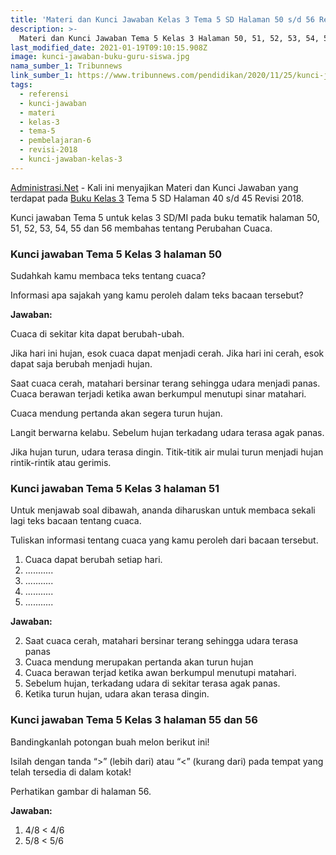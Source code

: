 ```yaml
---
title: 'Materi dan Kunci Jawaban Kelas 3 Tema 5 SD Halaman 50 s/d 56 Revisi 2018'
description: >-
  Materi dan Kunci Jawaban Tema 5 Kelas 3 Halaman 50, 51, 52, 53, 54, 55 dan 56 Buku Siswa SD Kelas 3 Kurikulum 2018.
last_modified_date: 2021-01-19T09:10:15.908Z
image: kunci-jawaban-buku-guru-siswa.jpg
nama_sumber_1: Tribunnews
link_sumber_1: https://www.tribunnews.com/pendidikan/2020/11/25/kunci-jawaban-tema-5-kelas-3-sd-halaman-50-51-55-56-buku-tematik-subtema-2-pembelajaran-1
tags:
  - referensi
  - kunci-jawaban
  - materi
  - kelas-3
  - tema-5
  - pembelajaran-6
  - revisi-2018
  - kunci-jawaban-kelas-3
---
```



[Administrasi.Net](https://administrasi.net "Administrasi.Net") - Kali ini menyajikan Materi dan Kunci Jawaban yang terdapat pada [Buku Kelas 3](https://administrasi.net/bse/buku-tematik-sd-mi-kelas-3-kurikulum-2013 "Buku Tematik Kelas 3 SD") Tema 5 SD Halaman 40 s/d 45 Revisi 2018.

Kunci jawaban Tema 5 untuk kelas 3 SD/MI pada buku tematik halaman 50, 51, 52, 53, 54, 55 dan 56 membahas tentang Perubahan Cuaca.

### Kunci jawaban Tema 5 Kelas 3 halaman 50

Sudahkah kamu membaca teks tentang cuaca?

Informasi apa sajakah yang kamu peroleh dalam teks bacaan tersebut?

**Jawaban:**

Cuaca di sekitar kita dapat berubah-ubah.

Jika hari ini hujan, esok cuaca dapat menjadi cerah. Jika hari ini cerah, esok dapat saja berubah menjadi hujan.

Saat cuaca cerah, matahari bersinar terang sehingga udara menjadi panas. Cuaca berawan terjadi ketika awan berkumpul menutupi sinar matahari.

Cuaca mendung pertanda akan segera turun hujan.

Langit berwarna kelabu. Sebelum hujan terkadang udara terasa agak panas.

Jika hujan turun, udara terasa dingin. Titik-titik air mulai turun menjadi hujan rintik-rintik atau gerimis.

### Kunci jawaban Tema 5 Kelas 3 halaman 51

Untuk menjawab soal dibawah, ananda diharuskan untuk membaca sekali lagi teks bacaan tentang cuaca.

Tuliskan informasi tentang cuaca yang kamu peroleh dari bacaan tersebut.

1. Cuaca dapat berubah setiap hari.
2. ...........
3. ...........
4. ...........
5. ...........

**Jawaban:**

2. Saat cuaca cerah, matahari bersinar terang sehingga udara terasa panas
3. Cuaca mendung merupakan pertanda akan turun hujan
4. Cuaca berawan terjad ketika awan berkumpul menutupi matahari.
5. Sebelum hujan, terkadang udara di sekitar terasa agak panas.
6. Ketika turun hujan, udara akan terasa dingin.

### Kunci jawaban Tema 5 Kelas 3 halaman 55 dan 56

Bandingkanlah potongan buah melon berikut ini!

Isilah dengan tanda “>” (lebih dari) atau “<” (kurang dari) pada tempat yang telah tersedia di dalam kotak!

Perhatikan gambar di halaman 56.

**Jawaban:**

1. 4/8 < 4/6
2. 5/8 < 5/6

